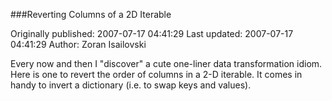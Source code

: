 ###Reverting Columns of a 2D Iterable

Originally published: 2007-07-17 04:41:29
Last updated: 2007-07-17 04:41:29
Author: Zoran Isailovski

Every now and then I "discover" a cute one-liner data transformation idiom. Here is one to revert the order of columns in a 2-D iterable. It comes in handy to invert a dictionary (i.e. to swap keys and values).